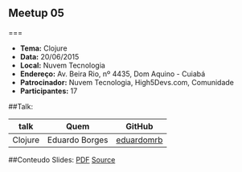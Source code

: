 ## Meetup 05
===
* **Tema:** Clojure
* **Data:** 20/06/2015
* **Local:** Nuvem Tecnologia
* **Endereço:** Av. Beira Rio, nº 4435, Dom Aquino - Cuiabá
* **Patrocinador:** Nuvem Tecnologia, High5Devs.com, Comunidade
* **Participantes:** 17

##Talk:

| talk           | Quem          | GitHub
|----------------|---------------|---------------
| Clojure | Eduardo Borges | [eduardomrb](https://github.com/eduardomrb)


##Conteudo
Slides: [PDF](https://github.com/EduardoMRB/devmt-clojure-meetup/raw/master/presentation.pdf) [Source](https://github.com/EduardoMRB/devmt-clojure-meetup)

